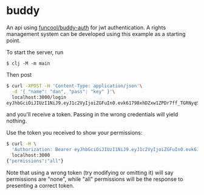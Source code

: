 # buddy

An api using [funcool/buddy-auth](https://github.com/funcool/buddy-auth) for jwt authentication.
A rights management system can be developed using this example as a starting point.

To start the server, run

    $ clj -M -m main

Then post

```bash
$ curl -XPOST -H 'Content-Type: application/json'\
  -d '{ "name": "dan", "pass": "key" }'\
  localhost:3000/login
eyJhbGciOiJIUzI1NiJ9.eyJ1c2VyIjoiZGFuIn0.evk61798xhDZxw1ZPDr7ff_TGRNyqS3vgNbPZXe4O9E
```

and you'll receive a token. Passing in the wrong credentials will yield nothing.

Use the token you received to show your permissions:

```bash
$ curl -H \
  'Authorization: Bearer eyJhbGciOiJIUzI1NiJ9.eyJ1c2VyIjoiZGFuIn0.evk61798xhDZxw1ZPDr7ff_TGRNyqS3vgNbPZXe4O9E'\
  localhost:3000
{"permissions":"all"}
```

Note that using a wrong token (try modifying or omitting it) will say permissions are "none", 
while "all" permissions will be the response to presenting a correct token.